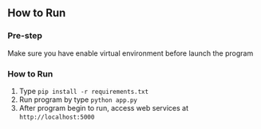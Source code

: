 ## How to Run

### Pre-step

Make sure you have enable virtual environment before launch the program

### How to Run
1. Type `pip install -r requirements.txt`
2. Run program by type `python app.py`
3. After program begin to run, access web services at `http://localhost:5000`
